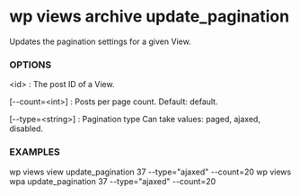 # wp views archive update_pagination

Updates the pagination settings for a given View.

### OPTIONS

&lt;id&gt;
: The post ID of a View.

[\--count=&lt;int&gt;]
: Posts per page count. Default: default.

[\--type=&lt;string&gt;]
: Pagination type Can take values: paged, ajaxed, disabled.


### EXAMPLES

   wp views view update_pagination 37 --type="ajaxed" --count=20
   wp views wpa update_pagination 37 --type="ajaxed" --count=20


